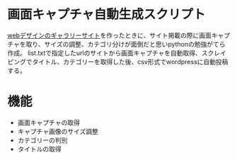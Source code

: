 # 画面キャプチャ自動生成スクリプト
[webデザインのギャラリーサイト](https://clinic-web-design.com/)を作ったときに、サイト掲載の際に画面キャプチャを取り、サイズの調整、カテゴリ分けが面倒だと思いpythonの勉強がてら作成。
list.txtで指定したurlのサイトから画面キャプチャを自動取得、スクレイピングでタイトル、カテゴリーを取得した後、csv形式でwordpressに自動投稿する。

# 機能
- 画面キャプチャの取得
- キャプチャ画像のサイズ調整
- カテゴリーの判別
- タイトルの取得
